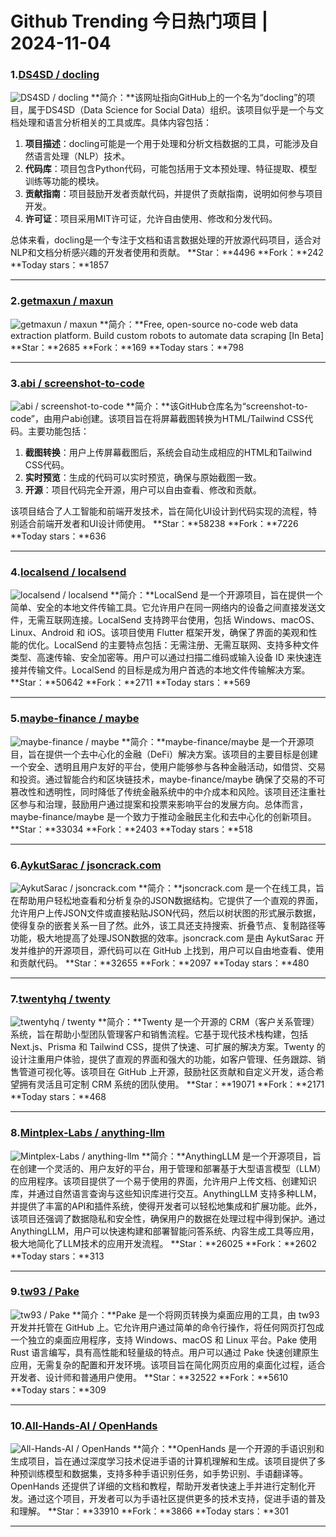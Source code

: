 # Github Trending 今日热门项目 | 2024-11-04
### 1.[DS4SD / docling](https://github.com/DS4SD/docling)

![DS4SD / docling](https://repository-images.githubusercontent.com/826168160/66beffb2-bc46-4ed2-943a-ebf73c23ae40)
**简介：**该网址指向GitHub上的一个名为“docling”的项目，属于DS4SD（Data Science for Social Data）组织。该项目似乎是一个与文档处理和语言分析相关的工具或库。具体内容包括：

1. **项目描述**：docling可能是一个用于处理和分析文档数据的工具，可能涉及自然语言处理（NLP）技术。
2. **代码库**：项目包含Python代码，可能包括用于文本预处理、特征提取、模型训练等功能的模块。
3. **贡献指南**：项目鼓励开发者贡献代码，并提供了贡献指南，说明如何参与项目开发。
4. **许可证**：项目采用MIT许可证，允许自由使用、修改和分发代码。

总体来看，docling是一个专注于文档和语言数据处理的开放源代码项目，适合对NLP和文档分析感兴趣的开发者使用和贡献。
**Star：**4496
**Fork：**242
**Today stars：**1857

---

### 2.[getmaxun / maxun](https://github.com/getmaxun/maxun)

![getmaxun / maxun](https://opengraph.githubassets.com/7fa1810e170c110e47fd32faa24758a60a34944721b8080a79a4414c0b1c0c77/getmaxun/maxun)
**简介：**Free, open-source no-code web data extraction platform. Build custom robots to automate data scraping [In Beta]
**Star：**2685
**Fork：**169
**Today stars：**798

---

### 3.[abi / screenshot-to-code](https://github.com/abi/screenshot-to-code)

![abi / screenshot-to-code](https://opengraph.githubassets.com/abf61db3d876ec8d5e9cf8c03e879df220070a54ca990aa3b212ddc8aeb57d0d/abi/screenshot-to-code)
**简介：**该GitHub仓库名为“screenshot-to-code”，由用户abi创建。该项目旨在将屏幕截图转换为HTML/Tailwind CSS代码。主要功能包括：

1. **截图转换**：用户上传屏幕截图后，系统会自动生成相应的HTML和Tailwind CSS代码。
2. **实时预览**：生成的代码可以实时预览，确保与原始截图一致。
3. **开源**：项目代码完全开源，用户可以自由查看、修改和贡献。

该项目结合了人工智能和前端开发技术，旨在简化UI设计到代码实现的流程，特别适合前端开发者和UI设计师使用。
**Star：**58238
**Fork：**7226
**Today stars：**636

---

### 4.[localsend / localsend](https://github.com/localsend/localsend)

![localsend / localsend](https://repository-images.githubusercontent.com/578822531/6c3c4f46-0ab9-4737-9afe-7fa7f2f929d7)
**简介：**LocalSend 是一个开源项目，旨在提供一个简单、安全的本地文件传输工具。它允许用户在同一网络内的设备之间直接发送文件，无需互联网连接。LocalSend 支持跨平台使用，包括 Windows、macOS、Linux、Android 和 iOS。该项目使用 Flutter 框架开发，确保了界面的美观和性能的优化。LocalSend 的主要特点包括：无需注册、无需互联网、支持多种文件类型、高速传输、安全加密等。用户可以通过扫描二维码或输入设备 ID 来快速连接并传输文件。LocalSend 的目标是成为用户首选的本地文件传输解决方案。
**Star：**50642
**Fork：**2711
**Today stars：**569

---

### 5.[maybe-finance / maybe](https://github.com/maybe-finance/maybe)

![maybe-finance / maybe](https://repository-images.githubusercontent.com/737898780/830b4632-dd82-4492-818f-a9c707b16663)
**简介：**maybe-finance/maybe 是一个开源项目，旨在提供一个去中心化的金融（DeFi）解决方案。该项目的主要目标是创建一个安全、透明且用户友好的平台，使用户能够参与各种金融活动，如借贷、交易和投资。通过智能合约和区块链技术，maybe-finance/maybe 确保了交易的不可篡改性和透明性，同时降低了传统金融系统中的中介成本和风险。该项目还注重社区参与和治理，鼓励用户通过提案和投票来影响平台的发展方向。总体而言，maybe-finance/maybe 是一个致力于推动金融民主化和去中心化的创新项目。
**Star：**33034
**Fork：**2403
**Today stars：**518

---

### 6.[AykutSarac / jsoncrack.com](https://github.com/AykutSarac/jsoncrack.com)

![AykutSarac / jsoncrack.com](https://avatars.githubusercontent.com/u/23092765?s=64&v=4)
**简介：**jsoncrack.com 是一个在线工具，旨在帮助用户轻松地查看和分析复杂的JSON数据结构。它提供了一个直观的界面，允许用户上传JSON文件或直接粘贴JSON代码，然后以树状图的形式展示数据，使得复杂的嵌套关系一目了然。此外，该工具还支持搜索、折叠节点、复制路径等功能，极大地提高了处理JSON数据的效率。jsoncrack.com 是由 AykutSarac 开发并维护的开源项目，源代码可以在 GitHub 上找到，用户可以自由地查看、使用和贡献代码。
**Star：**32655
**Fork：**2097
**Today stars：**480

---

### 7.[twentyhq / twenty](https://github.com/twentyhq/twenty)

![twentyhq / twenty](https://repository-images.githubusercontent.com/572984571/ef151ee9-3060-418b-bf88-cb689ab78c7b)
**简介：**Twenty 是一个开源的 CRM（客户关系管理）系统，旨在帮助小型团队管理客户和销售流程。它基于现代技术栈构建，包括 Next.js、Prisma 和 Tailwind CSS，提供了快速、可扩展的解决方案。Twenty 的设计注重用户体验，提供了直观的界面和强大的功能，如客户管理、任务跟踪、销售管道可视化等。该项目在 GitHub 上开源，鼓励社区贡献和自定义开发，适合希望拥有灵活且可定制 CRM 系统的团队使用。
**Star：**19071
**Fork：**2171
**Today stars：**468

---

### 8.[Mintplex-Labs / anything-llm](https://github.com/Mintplex-Labs/anything-llm)

![Mintplex-Labs / anything-llm](https://repository-images.githubusercontent.com/649170660/c5b68040-7062-4d38-bf7f-f6e57c8d2396)
**简介：**AnythingLLM 是一个开源项目，旨在创建一个灵活的、用户友好的平台，用于管理和部署基于大型语言模型（LLM）的应用程序。该项目提供了一个易于使用的界面，允许用户上传文档、创建知识库，并通过自然语言查询与这些知识库进行交互。AnythingLLM 支持多种LLM，并提供了丰富的API和插件系统，使得开发者可以轻松地集成和扩展功能。此外，该项目还强调了数据隐私和安全性，确保用户的数据在处理过程中得到保护。通过AnythingLLM，用户可以快速构建和部署智能问答系统、内容生成工具等应用，极大地简化了LLM技术的应用开发流程。
**Star：**26025
**Fork：**2602
**Today stars：**313

---

### 9.[tw93 / Pake](https://github.com/tw93/Pake)

![tw93 / Pake](https://repository-images.githubusercontent.com/551376520/6d582704-13d1-4546-a7e9-f8793a010e85)
**简介：**Pake 是一个将网页转换为桌面应用的工具，由 tw93 开发并托管在 GitHub 上。它允许用户通过简单的命令行操作，将任何网页打包成一个独立的桌面应用程序，支持 Windows、macOS 和 Linux 平台。Pake 使用 Rust 语言编写，具有高性能和轻量级的特点。用户可以通过 Pake 快速创建原生应用，无需复杂的配置和开发环境。该项目旨在简化网页应用的桌面化过程，适合开发者、设计师和普通用户使用。
**Star：**32522
**Fork：**5610
**Today stars：**309

---

### 10.[All-Hands-AI / OpenHands](https://github.com/All-Hands-AI/OpenHands)

![All-Hands-AI / OpenHands](https://opengraph.githubassets.com/5931e0a1db2d1c2e8feb3a1543a0a052ed89b78ed694a6e452bd25bc4b91df2e/All-Hands-AI/OpenHands)
**简介：**OpenHands 是一个开源的手语识别和生成项目，旨在通过深度学习技术促进手语的计算机理解和生成。该项目提供了多种预训练模型和数据集，支持多种手语识别任务，如手势识别、手语翻译等。OpenHands 还提供了详细的文档和教程，帮助开发者快速上手并进行定制化开发。通过这个项目，开发者可以为手语社区提供更多的技术支持，促进手语的普及和理解。
**Star：**33910
**Fork：**3866
**Today stars：**301

---

